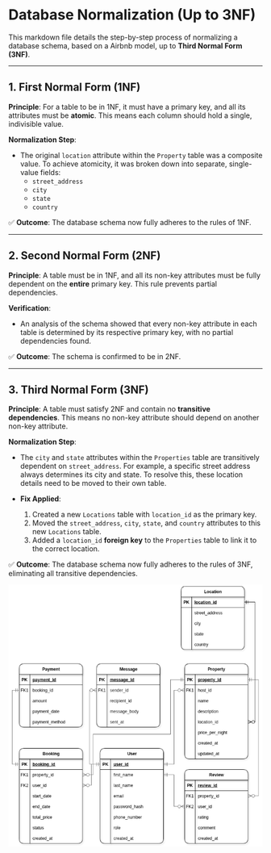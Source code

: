 # Database Normalization (Up to 3NF)

This markdown file details the step-by-step process of normalizing a database schema, based on a Airbnb model, up to **Third Normal Form (3NF)**.

---

## 1. First Normal Form (1NF)

**Principle**: For a table to be in 1NF, it must have a primary key, and all its attributes must be **atomic**. This means each column should hold a single, indivisible value.

**Normalization Step**:

- The original `location` attribute within the `Property` table was a composite value. To achieve atomicity, it was broken down into separate, single-value fields:
  - `street_address`
  - `city`
  - `state`
  - `country`

✅ **Outcome**: The database schema now fully adheres to the rules of 1NF.

---

## 2. Second Normal Form (2NF)

**Principle**: A table must be in 1NF, and all its non-key attributes must be fully dependent on the **entire** primary key. This rule prevents partial dependencies.

**Verification**:

- An analysis of the schema showed that every non-key attribute in each table is determined by its respective primary key, with no partial dependencies found.

✅ **Outcome**: The schema is confirmed to be in 2NF.

---

## 3. Third Normal Form (3NF)

**Principle**: A table must satisfy 2NF and contain no **transitive dependencies**. This means no non-key attribute should depend on another non-key attribute.

**Normalization Step**:

- The `city` and `state` attributes within the `Properties` table are transitively dependent on `street_address`. For example, a specific street address always determines its city and state. To resolve this, these location details need to be moved to their own table.

- **Fix Applied**:
  1.  Created a new `Locations` table with `location_id` as the primary key.
  2.  Moved the `street_address`, `city`, `state`, and `country` attributes to this new `Locations` table.
  3.  Added a `location_id` **foreign key** to the `Properties` table to link it to the correct location.

✅ **Outcome**: The database schema now fully adheres to the rules of 3NF, eliminating all transitive dependencies.

![ERD Daigram](./normalized_erd.png)
